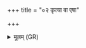 +++
title = "०२ कृत्या वा एषा"

+++
<details><summary>मूलम् (GR)</summary>

कृत्या वा एषा मनुष्येषु चरति  
यद् अनड्वान् यद् अनडुद्व्रती ॥
</details>